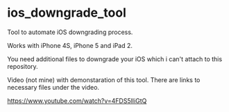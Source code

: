# ios_downgrade_tool
Tool to automate iOS downgrading process.

Works with iPhone 4S, iPhone 5 and iPad 2.

You need additional files to downgrade your iOS which i can't attach to this repository.

Video (not mine) with demonstaration of this tool. There are links to necessary files under the video.

https://www.youtube.com/watch?v=4FDS5lIiGtQ
